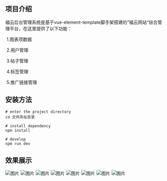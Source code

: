 ## 项目介绍

福云后台管理系统是基于vue-element-template脚手架搭建的”福云网站“综合管理平台，在这里提供了以下功能：

​	1.图表项数据

​	2.用户管理

​	3.帖子管理

​	4.标签管理

​	5.推广链接管理



## 安装方法

```
# enter the project directory
cd 文件所在目录

# install dependency
npm install

# develop
npm run dev
```



## 效果展示
![图片](https://user-images.githubusercontent.com/113772707/211502307-4d122a74-384b-4d7a-9d4e-8b523d61cc98.png)
![图片](https://user-images.githubusercontent.com/113772707/211502340-efb9cc45-7058-4f59-8c1c-28179fb3fcf5.png)
![图片](https://user-images.githubusercontent.com/113772707/211502361-7eda8ec6-d94a-47b0-b4ea-fb9a7a5043db.png)
![图片](https://user-images.githubusercontent.com/113772707/211502383-efd66721-fbd4-4ee8-96dc-635a090e542b.png)
![图片](https://user-images.githubusercontent.com/113772707/211502395-b0ffbe69-7397-41ee-a504-6b04c254f0ca.png)
![图片](https://user-images.githubusercontent.com/113772707/211502410-9764249c-53f4-4099-b2af-f1f87b65e53b.png)
![图片](https://user-images.githubusercontent.com/113772707/211502450-2c95194c-b7a3-4eea-95ac-23fdcc0e8d38.png)
![图片](https://user-images.githubusercontent.com/113772707/211502476-10d2d85c-d654-4797-877b-42eb05ba9e18.png)
